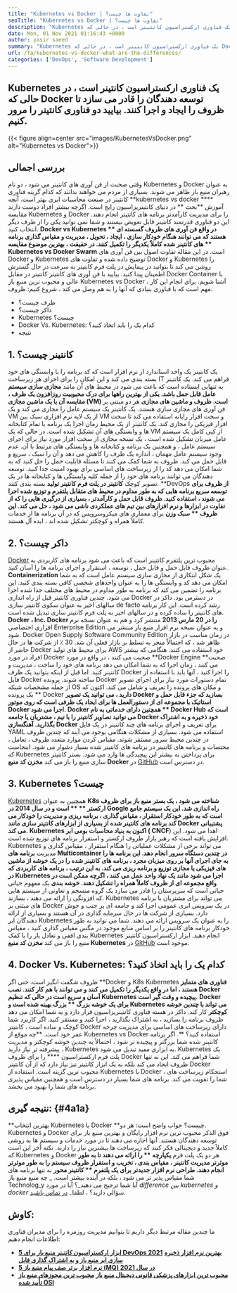 ```yaml
---
title: "Kubernetes vs Docker | تفاوت ها چیست؟" 
seoTitle: "Kubernetes vs Docker | تفاوت ها چیست؟" 
description: "Kubernetes یک فناوری ارکستراسیون کانتینر است ، در حالی که Docker یک فناوری برای ایجاد و اجرای ظروف است. بیایید Kubernetes vs Docker را مرور کنیم." 
date: Mon, 01 Nov 2021 01:16:43 +0000
author: yasir saeed
summary: "Kubernetes یک فناوری ارکستراسیون کانتینر است ، در حالی که Docker توسعه دهندگان را قادر می سازد تا ظروف را ایجاد و اجرا کنند. بیایید دو فناوری کانتینر را مرور کنیم." 
url: /fa/kubernetes-vs-docker-what-are-the-differences/
categories: ['DevOps', 'Software Development']
---
```


## Kubernetes یک فناوری ارکستراسیون کانتینر است ، در حالی که Docker توسعه دهندگان را قادر می سازد تا ظروف را ایجاد و اجرا کنند. بیایید دو فناوری کانتینر را مرور کنیم.

{{< figure align=center src="images/KubernetesVsDocker.png" alt="Kubernetes vs Docker">}}


## **بررسی اجمالی**
وقتی صحبت از فن آوری های کانتینر می شود ، دو نام Kubernetes و Docker به عنوان رهبران منبع باز ظاهر می شوند. بسیاری از مردم می خواهند بدانند که کدام گزینه فناوری کانتینر در صنعت محاسبات ابری بهتر است. آنچه **kubernetes vs docker  ****  آموزش  **بحث **  در دنیای کانتینریزاسیون رایج است. اگرچه بیشتر افراد دوست دارند مقایسه Kubernetes و Docker را برای مدیریت کارآمدتر برنامه های کانتینر انجام دهند. این دو فناوری قدرتمند کانتینر قابل تعویض نیستند و شما نمی توانید یکی را از طرف دیگر انتخاب کنید.  **Docker vs Kubernetes **  در واقع فن آوری های ظروف گسسته ای هستند که می توانند هنگام خودکار سازی ، ایجاد ، تحویل ، مدیریت و مقیاس گذاری برنامه های کانتینر شده کاملاً یکدیگر را تکمیل کنند. در حقیقت ، بهترین موضوع مقایسه ** Kubernetes vs Docker Swarm**  است.
در این مقاله تفاوت اصول بین فن آوری های Docker و Kubernetes توضیح داده شده و تفاوت های Docker و Kubernetes را روشن می کند تا بتوانید در پیمایش در پلت فرم کانتینر به سرعت در حال گسترش اطمینان پیدا کنید. بیایید با فن آوری های کانتینر کانتینر در مقابل Docker Container با عالی و محبوب ترین منبع باز Kubernetes vs Docker آشنا شویم. برای انجام این کار ، مهم است که با فناوری بنیادی که آنها را به هم وصل می کند ، شروع کنیم: ظروف.
  * ظرف چیست؟
  * داکر چیست؟
  * Kubernetes چیست؟
  * Docker Vs. Kubernetes: کدام یک را باید اتخاذ کنید؟
  * نتیجه

## 1.  **کانتینر چیست؟** 
یک کانتینر یک واحد استاندارد از نرم افزار است که کد برنامه را با وابستگی های خود بسته بندی می کند و این امکان را برای اجرای هر زیرساخت IT فراهم می کند. یک کانتینر به تنهایی ایستاده است که باعث می شود در محیط های آن مانند **مجازی سازی سیستم عامل  **قابل حمل باشد. یکی از بهترین راهها برای درک محبوبیت روزافزون یک ظرف ، مقایسه آن با یک ماشین مجازی (VM) است.**   ظروف و ماشین های مجازی** هر دو مبتنی بر فن آوری های مجازی سازی هستند. یک کانتینر یک سیستم عامل را مجازی می کند و یک VM از یک لایه نرم افزاری سبک بین VM و سخت افزار رایانه استفاده می کند تا سخت افزار فیزیکی را مجازی کند.
یک کانتینر از یک محیط زمان اجرا یک برنامه با تمام کتابخانه ها و وابستگی های آن تشکیل شده است. در حالی که یک VM از کپی کامل یک سیستم عامل میزبان تشکیل شده است ، یک نسخه مجازی از سخت افزار مورد نیاز برای اجرای سیستم عامل ، و همچنین یک برنامه و کتابخانه ها و وابستگی های مرتبط با آن. عدم وجود سیستم عامل مهمان ، اندازه یک ظرف را کاهش می دهد و آن را سبک ، سریع و قابل حمل می کند. ظروف به شما کمک می کنند تا مسئله قابلیت حمل را حل کنید که به شما امکان می دهد کد را از زیرساخت های اساسی برای بهبود امنیت جدا کنید. توسعه دهندگان می توانند برنامه های خود را از جمله کلیه وابستگی ها و کتابخانه ها در یک تصویر کوچک **کانتینر  **در**   پلت فرم کانتینر تولید** بسته بندی کنند.
**DevOps **از ظروف برای توسعه سریع برنامه هایی که به طور مداوم در محیط های متقابل پلتفرم و توزیع شده اجرا می شوند ، استفاده کنید. ظروف قابل حمل و کارآمدتر ، بسیاری از درگیری هایی را که از تفاوت در ابزارها و نرم افزارهای بین تیم های عملکردی ناشی می شود ، حل می کند. این ظروف ** سبک وزن**  برای معماری های میکروسرویس که در آن برنامه ها از خدمات کاملاً همراه و کوچکتر تشکیل شده اند ، ایده آل هستند.

## 2.  **داکر چیست؟** 
[Docker][1] محبوب ترین پلتفرم کانتینر است که باعث می شود برنامه های کاربردی به عنوان ظروف قابل حمل و قابل حمل ، توسعه ، استقرار و اجرای برنامه ها را آسان کنید.  **Containerization**  یک شکل ابتکاری از مجازی سازی سیستم عامل است که به شما امکان می دهد کد و وابستگی ها را به عنوان واحدهای شخصی کافی بسته بندی کنید. این برنامه را تضمین می کند که برنامه به طور مداوم در محیط های مختلف جدا شده اجرا می شود. چندین فناوری کانتینر قبل از راه اندازی Docker در دسترس بود. داکر در سالهای اخیر به عنوان سکوی کانتینر سازی de facto رشد کرده است. این کار برنامه های کانتینر را ساده کرده و در سالهای اخیر به پلت فرم کانتینر سازی تبدیل شده است.
**Docker ، Inc. Docker را در 20 مارس 2013** منتشر کرد و هم به عنوان نسخه نرم افزاری اختصاصی Enterprise Edition و به عنوان نسخه نرم افزار منبع باز منتشر می شود. Docker Open Supply Software Community Edition در زمان مناسب در بازار ظاهر شد ، که احتمالاً منجر به تسلط بر بازار فعلی آن شد. 30 ٪ از شرکت ها در حال حاضر از Docker برای محیط های تولید AWS خود استفاده می کنند.
هنگامی که بیشتر افراد در مورد Docker صحبت می کنند ، در واقع در مورد **Docker Engine  **صحبت می کنند ، زمان اجرا که به شما امکان می دهد برنامه های خود را ساخت ، مدیریت و کانتینر کنید. اما قبل از اینکه بتوانید یک ظرف Docker را اجرا کنید ، آنها باید با استفاده از فایل Docker ساخته شوند. پرونده Docker تمام دستورات مورد نیاز برای اجرای تصویر از جمله مشخصات شبکه OS و مکان های پرونده را تعریف و شامل می کند. اکنون که یک پرونده **  Docker  **دارید ، می توانید یک تصویر Docker بسازید که جزء قابل حمل و استاتیک با مجموعه ای از دستورالعمل ها برای ایجاد یک ظرفی است که روی موتور Docker اجرا می شود. Docker همچنین دارای خدماتی به نام **  Docker Hub  **است که می توانید تصاویر کانتینر را با تیم ، مشتریان یا جامعه Docker خود ذخیره و به اشتراک بگذارید.**   آهنگسازی Docker** برای تعریف و اجرای برنامه های چند کانتینر در یک فایل YAML استفاده می شود.
بسیاری از مشکلات هنگامی بوجود می آیند که چندین ظروف در چندین محیط سرور مستقر شوند. مقیاس کردن موارد متعدد ظروف ، تعامل ، مختصات و برنامه های کانتینر در برنامه های کانتینر شده بسیار دشوار می شود. اینجاست که Kubernetes برای پرداختن به بیشتر این پیچیدگی ها وارد می شود. بستر کانتینر سازی منبع را باز می کند  **مخزن کد منبع Docker**  در [GitHub][2] در دسترس است.

## 3.  **Kubernetes چیست؟** 
[Kubernetes][3] همچنین به عنوان **K8s  **شناخته می شود ، یک بستر منبع باز برای ظروف ارکستر **  ** است و در سال 2014 در Google راه اندازی شد. این یک سیستم جامع است که به طور خودکار استقرار ، مقیاس گذاری ، برنامه ریزی و مدیریت را خودکار می کند برنامه های کانتینر شده از بسیاری از ابزارهای کانتینر سازی مانند Docker پشتیبانی می کند. Kubernetes اکنون به بنیاد محاسبات بومی ابر (**  CNCF**) اهدا می شود. این افزایش یافته است که رهبر بازار ظروف ارکستر و استقرار برنامه های توزیع شده است.
Kubernetes می تواند برخی از مشکلات عملیاتی را هنگام استقرار ، مقیاس گذاری و مدیریت **برنامه های Multicontainer  **در چندین دستگاه سرور انجام دهد. این برنامه ها را به جای اجرای آنها بر روی میزبان مجرد ، برنامه های کانتینر شده را در یک خوشه از ماشین های فیزیکی یا مجازی توزیع و برنامه ریزی می کند. به این ترتیب ، برنامه های کاربردی که در Kubernetes اجرا می شود مانند یک نهاد واحد عمل می کنند ، اگرچه ممکن است در واقع مجموعه ای از ظروف کاملاً همراه را تشکیل دهند.**   خوشه بندی** یک مفهوم حیاتی حیاتی است که سرپرستان را قادر می سازد یک گروه منسجم و تعاونی از سیستم هایی که افزونگی را ارائه می دهند ، بسازند.
Kubernetes می تواند برای مشتریان با برنامه های مبتنی بر Docker در یک سرویس ابری عمومی اجرا کند و جامعه ای پر جنب و جوش دارد. بسیاری از شرکت ها در حال سرمایه گذاری در آن هستند و بسیاری از ارائه دهندگان ابر Kubernetes را به عنوان یک سرویس ارائه می دهند. شما می توانید به طور خودکار برنامه های کانتینر را بر اساس منابع موجود در مگس مقیاس گذاری کنید ، مقیاس بندی افقی و تعادل بار را با کمک Kubernetes انجام دهید. ابزار ارکستراسیون کانتینر منبع را باز می کند  **مخزن کد منبع Kubernetes**  در [GitHub][4] موجود است.

## 4. Docker Vs. Kubernetes: کدام یک را باید اتخاذ کنید؟
ظروف شگفت انگیز است. حتی اگر **Docker و K8s Kubernetes  **فناوری های متمایز هستند ، اما در واقع یکدیگر را تکمیل می کنند و می توانند با هم کار کنند. نصب Docker آسان و سریع است در حالی که تنظیم Kubernetes پیچیده و وقت گیر است. Docker برای یک خوشه بزرگ **  بزرگ  **بهینه شده است و Kubernetes می تواند با**   چندین خوشه کوچکتر** کار کند. داکر در هسته فناوری کانتینریزاسیون قرار دارد و به شما امکان می دهد ظروف برنامه را بسازید ، به اشتراک بگذارید ، اجرا کنید و مستقر کنید. اگر کاربرد شما کوچک و ساده است ، کانتینر Docker دارای زیرساخت های اساسی برای مدیریت چرخه عمر خود است.
**چه موقع از Kubernetes vs Docker استفاده کنید؟ **. اگر برنامه کانتینر شده شما بزرگتر و پیچیده تر شود ، احتمالاً به چندین خوشه کوچکتر و مدیریت پیشرفته تر نیاز دارید ، Kubernetes به ابزاری مفید تبدیل می شود. Kubernetes یک پلت فرم ارکستراسیون **** را برای ظروف Docker شما فراهم می کند. این نه تنها ظروف ایجاد می کند بلکه به یک ابزار کانتینر نیز نیاز دارد که از آن کانتینر Docker محبوب ترین گزینه است. استفاده از Kubernetes با Docker ، استحکام زیرساخت های شما را تقویت می کند. برنامه های شما بسیار در دسترس است و همچنین مقیاس پذیری برنامه های شما را بهبود می بخشد.

##  **نتیجه گیری:** {#4a1a}
**بهترین انتخاب Kubernetes یا Docker **چیست؟ جواب واضح است: هر دو. Kubernetes و Docker فوق الذکر محبوب ترین نرم افزار رایگان و بهترین منبع باز برای توسعه دهندگان هستند. آنها اجازه می دهند تا در مورد خدمات و سیستم ها به روشی کاملاً جدید و دیجیتالی فکر کنند که زیرساخت ها بیشترین نیاز را دارند. نکته آخر این است که Kubernetes و Docker هر دو یک پلت فرم  **یکپارچه **  را ارائه می دهند تا به طور موثرتر مدیریت کانتینر ، مقیاس بندی ، تخریب و استقرار ظروف سیستم را به طور موثرتر انجام دهند. طراحی نرم افزار جدیدتر برای یک پلتفرم ** کانتینر محور**  نه تنها برنامه های شما مقیاس پذیر تر می شود ، بلکه در آینده بیشتر است.
_ چه منبع منبع باز Technolog_y آیا شما ترجیح می دهید_؟ آیا در مورد _difference بین kubernetes و docker_ سؤالی دارید؟ ، لطفا_ [در تماس باشید][5].

## کاوش:
ما چندین مقاله مرتبط دیگر داریم تا بتوانیم مدیریت روزمره را برای مدیران فناوری اطلاعات انجام دهیم:
  * **[5 ابزار ارکستراسیون کانتینر منبع باز برای DevOps 2021][6]**
   **[بهترین نرم افزار ذخیره سازی ابر منبع باز و به اشتراک گذاری فایل][7]** 
  * **[5 نرم افزار برتر صف پیام منبع باز (MQ) در سال 2021][8]**
  * **[محبوب ترین ابزارهای پزشکی قانونی دیجیتال منبع باز][9]**
   **[محبوب ترین مجوزهای منبع باز تأیید شده OSI][10]** 

  
[1]: https://www.docker.com/
[2]: https://github.com/docker
[3]: https://kubernetes.io/
[4]: https://github.com/kubernetes/kubernetes
[5]: mailto:yasir.saeed@aspose.com
[6]: https://blog.containerize.com/devops/top-5-open-source-container-orchestration-tools-for-devops-in-2021/
[7]: https://products.containerize.com/backup-and-sync/
[8]: https://blog.containerize.com/message-queue-software/top-5-open-source-message-queue-software-in-2021/
[9]: https://blog.containerize.com/digital-forensic-tools/top-5-open-source-digital-forensic-tools-in-2021/
[10]: https://blog.containerize.com/licenses-standards/top-5-most-popular-osi-approved-open-source-licenses-of-2021/
